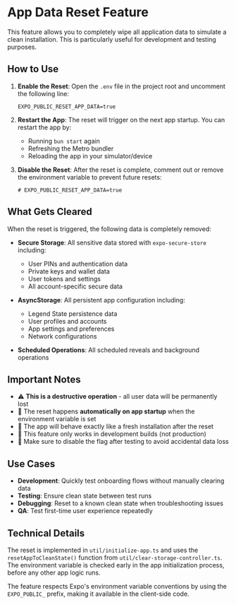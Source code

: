 # App Data Reset Feature

This feature allows you to completely wipe all application data to simulate a clean installation. This is particularly useful for development and testing purposes.

## How to Use

1. **Enable the Reset**: Open the `.env` file in the project root and uncomment the following line:
   ```
   EXPO_PUBLIC_RESET_APP_DATA=true
   ```

2. **Restart the App**: The reset will trigger on the next app startup. You can restart the app by:
   - Running `bun start` again
   - Refreshing the Metro bundler
   - Reloading the app in your simulator/device

3. **Disable the Reset**: After the reset is complete, comment out or remove the environment variable to prevent future resets:
   ```
   # EXPO_PUBLIC_RESET_APP_DATA=true
   ```

## What Gets Cleared

When the reset is triggered, the following data is completely removed:

- **Secure Storage**: All sensitive data stored with `expo-secure-store` including:
  - User PINs and authentication data
  - Private keys and wallet data
  - User tokens and settings
  - All account-specific secure data

- **AsyncStorage**: All persistent app configuration including:
  - Legend State persistence data
  - User profiles and accounts
  - App settings and preferences
  - Network configurations

- **Scheduled Operations**: All scheduled reveals and background operations

## Important Notes

- ⚠️ **This is a destructive operation** - all user data will be permanently lost
- 🔄 The reset happens **automatically on app startup** when the environment variable is set
- 📱 The app will behave exactly like a fresh installation after the reset
- 🚀 This feature only works in development builds (not production)
- 🔧 Make sure to disable the flag after testing to avoid accidental data loss

## Use Cases

- **Development**: Quickly test onboarding flows without manually clearing data
- **Testing**: Ensure clean state between test runs
- **Debugging**: Reset to a known clean state when troubleshooting issues
- **QA**: Test first-time user experience repeatedly

## Technical Details

The reset is implemented in `util/initialize-app.ts` and uses the `resetAppToCleanState()` function from `util/clear-storage-controller.ts`. The environment variable is checked early in the app initialization process, before any other app logic runs.

The feature respects Expo's environment variable conventions by using the `EXPO_PUBLIC_` prefix, making it available in the client-side code.
